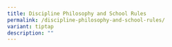 ```yaml
---
title: Discipline Philosophy and School Rules
permalink: /discipline-philosophy-and-school-rules/
variant: tiptap
description: ""
---
```

